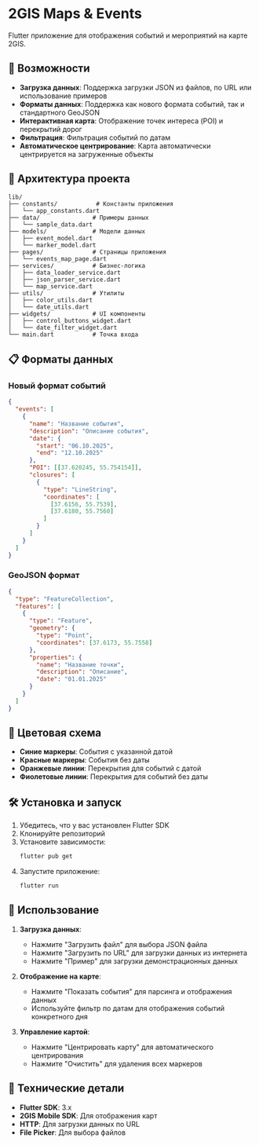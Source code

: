 # 2GIS Maps & Events

Flutter приложение для отображения событий и мероприятий на карте 2GIS.

## 🚀 Возможности

- **Загрузка данных**: Поддержка загрузки JSON из файлов, по URL или использование примеров
- **Форматы данных**: Поддержка как нового формата событий, так и стандартного GeoJSON
- **Интерактивная карта**: Отображение точек интереса (POI) и перекрытий дорог
- **Фильтрация**: Фильтрация событий по датам
- **Автоматическое центрирование**: Карта автоматически центрируется на загруженные объекты

## 📁 Архитектура проекта

```
lib/
├── constants/           # Константы приложения
│   └── app_constants.dart
├── data/               # Примеры данных
│   └── sample_data.dart
├── models/             # Модели данных
│   ├── event_model.dart
│   └── marker_model.dart
├── pages/              # Страницы приложения
│   └── events_map_page.dart
├── services/           # Бизнес-логика
│   ├── data_loader_service.dart
│   ├── json_parser_service.dart
│   └── map_service.dart
├── utils/              # Утилиты
│   ├── color_utils.dart
│   └── date_utils.dart
├── widgets/            # UI компоненты
│   ├── control_buttons_widget.dart
│   └── date_filter_widget.dart
└── main.dart           # Точка входа
```

## 📋 Форматы данных

### Новый формат событий

```json
{
  "events": [
    {
      "name": "Название события",
      "description": "Описание события",
      "date": {
        "start": "06.10.2025",
        "end": "12.10.2025"
      },
      "POI": [[37.620245, 55.754154]],
      "closures": [
        {
          "type": "LineString",
          "coordinates": [
            [37.6156, 55.7539],
            [37.6180, 55.7560]
          ]
        }
      ]
    }
  ]
}
```

### GeoJSON формат

```json
{
  "type": "FeatureCollection",
  "features": [
    {
      "type": "Feature",
      "geometry": {
        "type": "Point",
        "coordinates": [37.6173, 55.7558]
      },
      "properties": {
        "name": "Название точки",
        "description": "Описание",
        "date": "01.01.2025"
      }
    }
  ]
}
```

## 🎨 Цветовая схема

- **Синие маркеры**: События с указанной датой
- **Красные маркеры**: События без даты
- **Оранжевые линии**: Перекрытия для событий с датой
- **Фиолетовые линии**: Перекрытия для событий без даты

## 🛠 Установка и запуск

1. Убедитесь, что у вас установлен Flutter SDK
2. Клонируйте репозиторий
3. Установите зависимости:
   ```bash
   flutter pub get
   ```
4. Запустите приложение:
   ```bash
   flutter run
   ```

## 📱 Использование

1. **Загрузка данных**:
   - Нажмите "Загрузить файл" для выбора JSON файла
   - Нажмите "Загрузить по URL" для загрузки данных из интернета
   - Нажмите "Пример" для загрузки демонстрационных данных

2. **Отображение на карте**:
   - Нажмите "Показать события" для парсинга и отображения данных
   - Используйте фильтр по датам для отображения событий конкретного дня

3. **Управление картой**:
   - Нажмите "Центрировать карту" для автоматического центрирования
   - Нажмите "Очистить" для удаления всех маркеров

## 🔧 Технические детали

- **Flutter SDK**: 3.x
- **2GIS Mobile SDK**: Для отображения карт
- **HTTP**: Для загрузки данных по URL
- **File Picker**: Для выбора файлов
